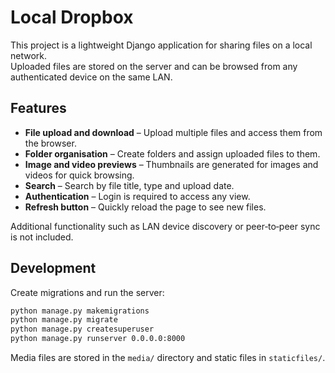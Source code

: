 # Local Dropbox

This project is a lightweight Django application for sharing files on a local network.  
Uploaded files are stored on the server and can be browsed from any authenticated device on the same LAN.

## Features

* **File upload and download** – Upload multiple files and access them from the browser.
* **Folder organisation** – Create folders and assign uploaded files to them.
* **Image and video previews** – Thumbnails are generated for images and videos for quick browsing.
* **Search** – Search by file title, type and upload date.
* **Authentication** – Login is required to access any view.
* **Refresh button** – Quickly reload the page to see new files.

Additional functionality such as LAN device discovery or peer‑to‑peer sync is not included.

## Development

Create migrations and run the server:

```bash
python manage.py makemigrations
python manage.py migrate
python manage.py createsuperuser
python manage.py runserver 0.0.0.0:8000
```

Media files are stored in the `media/` directory and static files in `staticfiles/`.
